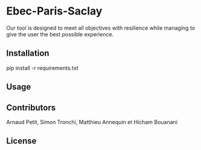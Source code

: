# Ebec-Paris-Saclay

Our tool is designed to meet all objectives with resilience while managing to give the user the best possible experience.

## Installation 

pip install -r requirements.txt

## Usage 

## Contributors 

Arnaud Petit, Simon Tronchi, Matthieu Annequin et Hicham Bouanani

## License
